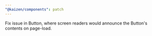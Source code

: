 ```yaml
---
"@kaizen/components": patch
---
```


Fix issue in Button, where screen readers would announce the Button's contents on page-load.
